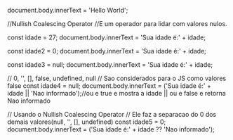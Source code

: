 
document.body.innerText = 'Hello World';

//Nullish Coalescing Operator
//E um operador para lidar com valores nulos.

const idade = 27;
document.body.innerText = 'Sua idade é:' + idade;

const idade2 = 0;
document.body.innerText = 'Sua idade é:' + idade;

const idade3 = null;
document.body.innerText = 'Sua idade é:' + idade;

// 0, '', [], false, undefined, null 
// Sao considerados para o JS como valores false
const idade4 = null;
document.body.innerText = ('Sua idade é:' + idade || 'Nao informado');//ou e true e mostra a idade || ou e false e retorna Nao informado


// Usando o Nullish Coalescing Operator
// Ele faz a separacao do 0 dos demais valores(null, '', [], undefined)
const idade5 = 0;
document.body.innerText = ('Sua idade é:' + idade ?? 'Nao informado');
























